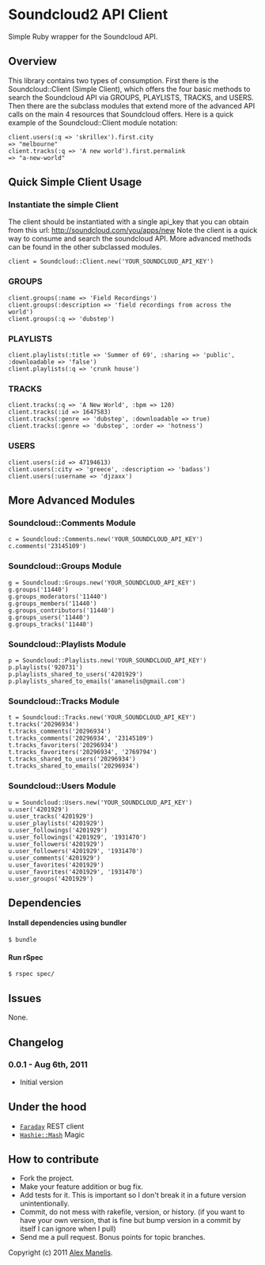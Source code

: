 # Soundcloud2 API Client

Simple Ruby wrapper for the Soundcloud API.  

## Overview

This library contains two types of consumption. First there is the Soundcloud::Client (Simple Client), which offers the four basic methods to search the Soundcloud API via GROUPS, PLAYLISTS, TRACKS, and USERS. Then there are the subclass modules that extend more of the advanced API calls on the main 4 resources that Soundcloud offers. Here is a quick example of the Soundcloud::Client module notation:

    client.users(:q => 'skrillex').first.city
    => "melbourne"
    client.tracks(:q => 'A new world').first.permalink
    => "a-new-world"

## Quick Simple Client Usage

### Instantiate the simple Client
The client should be instantiated with a single api_key that you can obtain from this url: http://soundcloud.com/you/apps/new
Note the client is a quick way to consume and search the soundcloud API. More advanced methods can
be found in the other subclassed modules.

    client = Soundcloud::Client.new('YOUR_SOUNDCLOUD_API_KEY')

### GROUPS
    client.groups(:name => 'Field Recordings')
    client.groups(:description => 'field recordings from across the world')
    client.groups(:q => 'dubstep')

### PLAYLISTS
    client.playlists(:title => 'Summer of 69', :sharing => 'public', :downloadable => 'false')
    client.playlists(:q => 'crunk house')

### TRACKS
    client.tracks(:q => 'A New World', :bpm => 120)
    client.tracks(:id => 1647583)
    client.tracks(:genre => 'dubstep', :downloadable => true)
    client.tracks(:genre => 'dubstep', :order => 'hotness')
    
### USERS
    client.users(:id => 47194613)
    client.users(:city => 'greece', :description => 'badass')
    client.users(:username => 'djzaxx')
    
## More Advanced Modules

### Soundcloud::Comments Module
    c = Soundcloud::Comments.new('YOUR_SOUNDCLOUD_API_KEY')
    c.comments('23145109')

### Soundcloud::Groups Module
    g = Soundcloud::Groups.new('YOUR_SOUNDCLOUD_API_KEY')
    g.groups('11440')
    g.groups_moderators('11440')
    g.groups_members('11440')
    g.groups_contributors('11440')
    g.groups_users('11440')
    g.groups_tracks('11440')

### Soundcloud::Playlists Module
    p = Soundcloud::Playlists.new('YOUR_SOUNDCLOUD_API_KEY')
    p.playlists('920731')
    p.playlists_shared_to_users('4201929')
    p.playlists_shared_to_emails('amanelis@gmail.com')

### Soundcloud::Tracks Module
    t = Soundcloud::Tracks.new('YOUR_SOUNDCLOUD_API_KEY')
    t.tracks('20296934')
    t.tracks_comments('20296934')
    t.tracks_comments('20296934', '23145109')
    t.tracks_favoriters('20296934')
    t.tracks_favoriters('20296934', '2769794')
    t.tracks_shared_to_users('20296934')
    t.tracks_shared_to_emails('20296934')

### Soundcloud::Users Module
    u = Soundcloud::Users.new('YOUR_SOUNDCLOUD_API_KEY')
    u.user('4201929')
    u.user_tracks('4201929')
    u.user_playlists('4201929')
    u.user_followings('4201929')
    u.user_followings('4201929', '1931470')
    u.user_followers('4201929')
    u.user_followers('4201929', '1931470')
    u.user_comments('4201929')
    u.user_favorites('4201929')
    u.user_favorites('4201929', '1931470')
    u.user_groups('4201929')

## Dependencies
#### Install dependencies using bundler  
    $ bundle
  
#### Run rSpec  
    $ rspec spec/

## Issues
  None.
  
## Changelog

### 0.0.1 - Aug 6th, 2011

* Initial version


## Under the hood
* [`Faraday`](https://github.com/technoweenie/faraday) REST client
* [`Hashie::Mash`](http://github.com/intridea/hashie)  Magic

## How to contribute
 
* Fork the project.
* Make your feature addition or bug fix.
* Add tests for it. This is important so I don't break it in a
  future version unintentionally.
* Commit, do not mess with rakefile, version, or history.
  (if you want to have your own version, that is fine but bump version in a commit by itself I can ignore when I pull)
* Send me a pull request. Bonus points for topic branches.

Copyright (c) 2011 [Alex Manelis](http://twitter.com/amanelis). 
